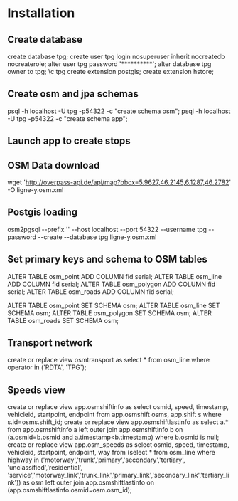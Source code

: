 Installation
=============

Create database
---------------------

create database tpg;
create user tpg login nosuperuser inherit nocreatedb nocreaterole;
alter user tpg password '**********';
alter database tpg owner to tpg;
\c tpg
create extension postgis;
create extension hstore;

Create osm and jpa schemas
----------------------------------------

psql -h localhost -U tpg -p54322 -c "create schema osm"; 
psql -h localhost -U tpg -p54322 -c "create schema app";

Launch app to create stops
----------------------------

OSM Data download
--------------------

wget 'http://overpass-api.de/api/map?bbox=5.9627,46.2145,6.1287,46.2782' -O ligne-y.osm.xml

Postgis loading
--------------------

osm2pgsql --prefix '' --host localhost --port 54322 --username tpg --password --create --database tpg ligne-y.osm.xml

Set primary keys and schema to OSM tables
-----------------------------------------

ALTER TABLE osm_point ADD COLUMN fid serial;
ALTER TABLE osm_line ADD COLUMN fid serial;
ALTER TABLE osm_polygon ADD COLUMN fid serial;
ALTER TABLE osm_roads ADD COLUMN fid serial;

ALTER TABLE osm_point SET SCHEMA osm;
ALTER TABLE osm_line SET SCHEMA osm;
ALTER TABLE osm_polygon SET SCHEMA osm;
ALTER TABLE osm_roads SET SCHEMA osm;

Transport network
-------------------

create or replace view osmtransport as select * from osm_line where operator in ('RDTA', 'TPG');

Speeds view
----------------

create or replace view app.osmshiftinfo as select osmid, speed, timestamp, vehicleid, startpoint, endpoint from app.osmshift osms, app.shift s where s.id=osms.shift_id;
create or replace view app.osmshiftlastinfo as select a.* from app.osmshiftinfo a left outer join app.osmshiftinfo b on (a.osmid=b.osmid and a.timestamp<b.timestamp) where b.osmid is null;
create or replace view app.osm_speeds as 
	select osmid, speed, timestamp, vehicleid, startpoint, endpoint, way 
		from (select * from osm_line 
			where highway in ('motorway','trunk','primary','secondary','tertiary', 'unclassified','residential',
					'service','motorway_link','trunk_link','primary_link','secondary_link','tertiary_link')) as osm
		left outer join app.osmshiftlastinfo 
		on (app.osmshiftlastinfo.osmid=osm.osm_id);
